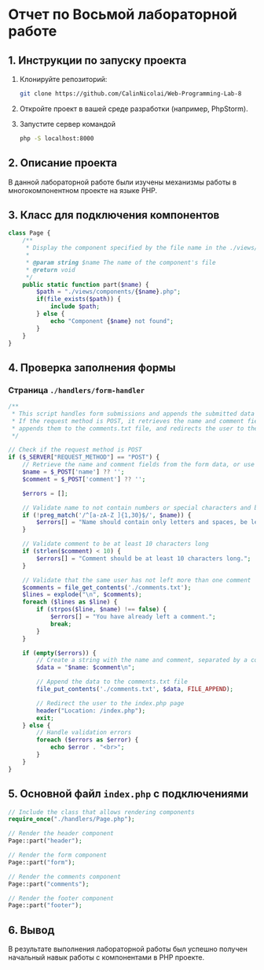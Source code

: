 Отчет по Восьмой лабораторной работе
===================================

1\. Инструкции по запуску проекта
---------------------------------

1. Клонируйте репозиторий:

   ```bash 
   git clone https://github.com/CalinNicolai/Web-Programming-Lab-8
   ```

2. Откройте проект в вашей среде разработки (например, PhpStorm).
3. Запустите сервер командой
   ```bash
   php -S localhost:8000
   ```

2\. Описание проекта
--------------------

В данной лабораторной работе были изучены механизмы работы в многокомпонентном проекте на языке PHP.

3\. Класс для подключения компонентов
---------------------------------------

```php
class Page {
    /**
     * Display the component specified by the file name in the ./views/components directory.
     *
     * @param string $name The name of the component's file
     * @return void
     */
    public static function part($name) {
        $path = "./views/components/{$name}.php";
        if(file_exists($path)) {
            include $path;
        } else {
            echo "Component {$name} not found";
        }
    }
}
```

4\. Проверка заполнения формы
---------------------------------

### Страница `./handlers/form-handler`

```php
/**
 * This script handles form submissions and appends the submitted data to a comments.txt file.
 * If the request method is POST, it retrieves the name and comment fields from the form data,
 * appends them to the comments.txt file, and redirects the user to the index.php page.
 */

// Check if the request method is POST
if ($_SERVER["REQUEST_METHOD"] == "POST") {
    // Retrieve the name and comment fields from the form data, or use an empty string if they are not set
    $name = $_POST['name'] ?? '';
    $comment = $_POST['comment'] ?? '';

    $errors = [];

    // Validate name to not contain numbers or special characters and be less than 30 characters
    if (!preg_match('/^[a-zA-Z ]{1,30}$/', $name)) {
        $errors[] = "Name should contain only letters and spaces, be less than 30 characters.";
    }

    // Validate comment to be at least 10 characters long
    if (strlen($comment) < 10) {
        $errors[] = "Comment should be at least 10 characters long.";
    }

    // Validate that the same user has not left more than one comment
    $comments = file_get_contents('./comments.txt');
    $lines = explode("\n", $comments);
    foreach ($lines as $line) {
        if (strpos($line, $name) !== false) {
            $errors[] = "You have already left a comment.";
            break;
        }
    }

    if (empty($errors)) {
        // Create a string with the name and comment, separated by a colon and a space
        $data = "$name: $comment\n";

        // Append the data to the comments.txt file
        file_put_contents('./comments.txt', $data, FILE_APPEND);

        // Redirect the user to the index.php page
        header("Location: /index.php");
        exit;
    } else {
        // Handle validation errors
        foreach ($errors as $error) {
            echo $error . "<br>";
        }
    }
}
```

5\. Основной файл `index.php` с подключениями
---------

```php
// Include the class that allows rendering components
require_once("./handlers/Page.php");

// Render the header component
Page::part("header");

// Render the form component
Page::part("form");

// Render the comments component
Page::part("comments");

// Render the footer component
Page::part("footer");

```

6\. Вывод
---------
В результате выполнения лабораторной работы был успешно получен начальный навык работы с компонентами в PHP проекте.
